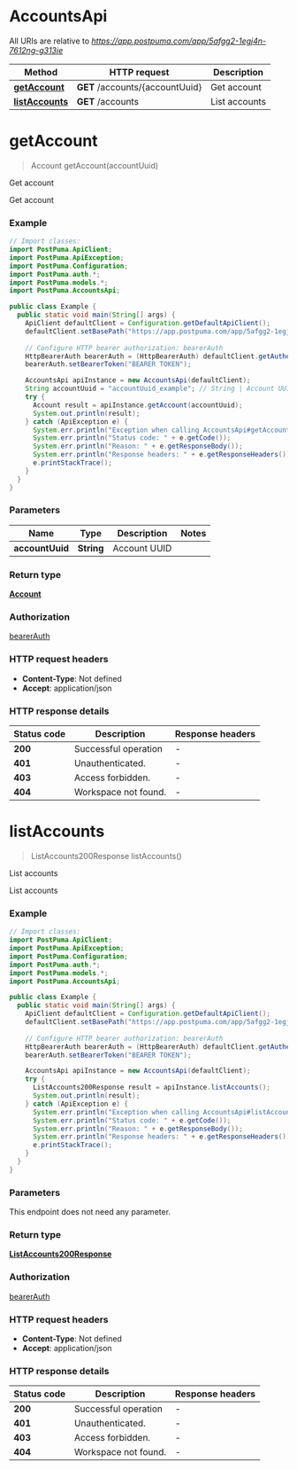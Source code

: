 # AccountsApi

All URIs are relative to *https://app.postpuma.com/app/5afgg2-1egj4n-7612ng-g313ie*

| Method | HTTP request | Description |
|------------- | ------------- | -------------|
| [**getAccount**](AccountsApi.md#getAccount) | **GET** /accounts/{accountUuid} | Get account |
| [**listAccounts**](AccountsApi.md#listAccounts) | **GET** /accounts | List accounts |


<a id="getAccount"></a>
# **getAccount**
> Account getAccount(accountUuid)

Get account

Get account

### Example
```java
// Import classes:
import PostPuma.ApiClient;
import PostPuma.ApiException;
import PostPuma.Configuration;
import PostPuma.auth.*;
import PostPuma.models.*;
import PostPuma.AccountsApi;

public class Example {
  public static void main(String[] args) {
    ApiClient defaultClient = Configuration.getDefaultApiClient();
    defaultClient.setBasePath("https://app.postpuma.com/app/5afgg2-1egj4n-7612ng-g313ie");
    
    // Configure HTTP bearer authorization: bearerAuth
    HttpBearerAuth bearerAuth = (HttpBearerAuth) defaultClient.getAuthentication("bearerAuth");
    bearerAuth.setBearerToken("BEARER TOKEN");

    AccountsApi apiInstance = new AccountsApi(defaultClient);
    String accountUuid = "accountUuid_example"; // String | Account UUID
    try {
      Account result = apiInstance.getAccount(accountUuid);
      System.out.println(result);
    } catch (ApiException e) {
      System.err.println("Exception when calling AccountsApi#getAccount");
      System.err.println("Status code: " + e.getCode());
      System.err.println("Reason: " + e.getResponseBody());
      System.err.println("Response headers: " + e.getResponseHeaders());
      e.printStackTrace();
    }
  }
}
```

### Parameters

| Name | Type | Description  | Notes |
|------------- | ------------- | ------------- | -------------|
| **accountUuid** | **String**| Account UUID | |

### Return type

[**Account**](Account.md)

### Authorization

[bearerAuth](../README.md#bearerAuth)

### HTTP request headers

 - **Content-Type**: Not defined
 - **Accept**: application/json

### HTTP response details
| Status code | Description | Response headers |
|-------------|-------------|------------------|
| **200** | Successful operation |  -  |
| **401** | Unauthenticated. |  -  |
| **403** | Access forbidden. |  -  |
| **404** | Workspace not found. |  -  |

<a id="listAccounts"></a>
# **listAccounts**
> ListAccounts200Response listAccounts()

List accounts

List accounts

### Example
```java
// Import classes:
import PostPuma.ApiClient;
import PostPuma.ApiException;
import PostPuma.Configuration;
import PostPuma.auth.*;
import PostPuma.models.*;
import PostPuma.AccountsApi;

public class Example {
  public static void main(String[] args) {
    ApiClient defaultClient = Configuration.getDefaultApiClient();
    defaultClient.setBasePath("https://app.postpuma.com/app/5afgg2-1egj4n-7612ng-g313ie");
    
    // Configure HTTP bearer authorization: bearerAuth
    HttpBearerAuth bearerAuth = (HttpBearerAuth) defaultClient.getAuthentication("bearerAuth");
    bearerAuth.setBearerToken("BEARER TOKEN");

    AccountsApi apiInstance = new AccountsApi(defaultClient);
    try {
      ListAccounts200Response result = apiInstance.listAccounts();
      System.out.println(result);
    } catch (ApiException e) {
      System.err.println("Exception when calling AccountsApi#listAccounts");
      System.err.println("Status code: " + e.getCode());
      System.err.println("Reason: " + e.getResponseBody());
      System.err.println("Response headers: " + e.getResponseHeaders());
      e.printStackTrace();
    }
  }
}
```

### Parameters
This endpoint does not need any parameter.

### Return type

[**ListAccounts200Response**](ListAccounts200Response.md)

### Authorization

[bearerAuth](../README.md#bearerAuth)

### HTTP request headers

 - **Content-Type**: Not defined
 - **Accept**: application/json

### HTTP response details
| Status code | Description | Response headers |
|-------------|-------------|------------------|
| **200** | Successful operation |  -  |
| **401** | Unauthenticated. |  -  |
| **403** | Access forbidden. |  -  |
| **404** | Workspace not found. |  -  |

